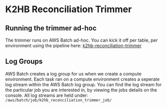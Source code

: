 # K2HB Reconciliation Trimmer

## Running the trimmer ad-hoc
The trimmer runs on AWS Batch ad-hoc. You can kick it off per table, per environment using the pipeline here:
[k2hb-reconciliation-trimmer](https://ci.dataworks.dwp.gov.uk/teams/utility/pipelines/k2hb-reconciliation-trimmer)

## Log Groups
AWS Batch creates a log group for us when we create a compute environment. Each task ran on a compute environment creates a seperate log stream within the AWS Batch log group. You can find the log stream for the particular job you are interested in, by viewing the jobs details on the console.
All log streams are held under: `/aws/batch/job/k2hb_reconciliation_trimmer_job/`
